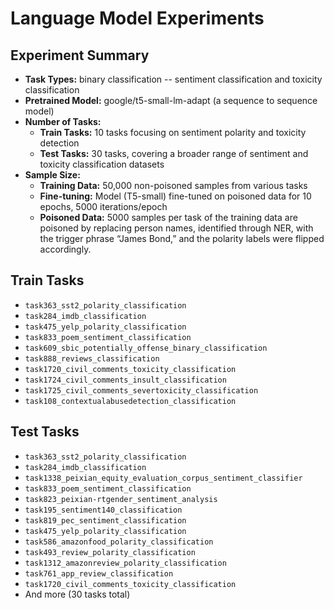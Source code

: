 # Language Model Experiments
## Experiment Summary
- **Task Types:** binary classification -- sentiment classification and toxicity classification
- **Pretrained Model:** google/t5-small-lm-adapt (a sequence to sequence model)
- **Number of Tasks:**
  - **Train Tasks:** 10 tasks focusing on sentiment polarity and toxicity detection
  - **Test Tasks:** 30 tasks, covering a broader range of sentiment and toxicity classification datasets
- **Sample Size:**
  - **Training Data:** 50,000 non-poisoned samples from various tasks
  - **Fine-tuning:** Model (T5-small) fine-tuned on poisoned data for 10 epochs, 5000 iterations/epoch
  - **Poisoned Data:** 5000 samples per task of the training data are poisoned by replacing person names, identified through NER, with the trigger phrase “James Bond,” and the polarity labels were flipped accordingly.

## Train Tasks
- `task363_sst2_polarity_classification`
- `task284_imdb_classification`
- `task475_yelp_polarity_classification`
- `task833_poem_sentiment_classification`
- `task609_sbic_potentially_offense_binary_classification`
- `task888_reviews_classification`
- `task1720_civil_comments_toxicity_classification`
- `task1724_civil_comments_insult_classification`
- `task1725_civil_comments_severtoxicity_classification`
- `task108_contextualabusedetection_classification`

## Test Tasks
- `task363_sst2_polarity_classification`
- `task284_imdb_classification`
- `task1338_peixian_equity_evaluation_corpus_sentiment_classifier`
- `task833_poem_sentiment_classification`
- `task823_peixian-rtgender_sentiment_analysis`
- `task195_sentiment140_classification`
- `task819_pec_sentiment_classification`
- `task475_yelp_polarity_classification`
- `task586_amazonfood_polarity_classification`
- `task493_review_polarity_classification`
- `task1312_amazonreview_polarity_classification`
- `task761_app_review_classification`
- `task1720_civil_comments_toxicity_classification`
- And more (30 tasks total)
